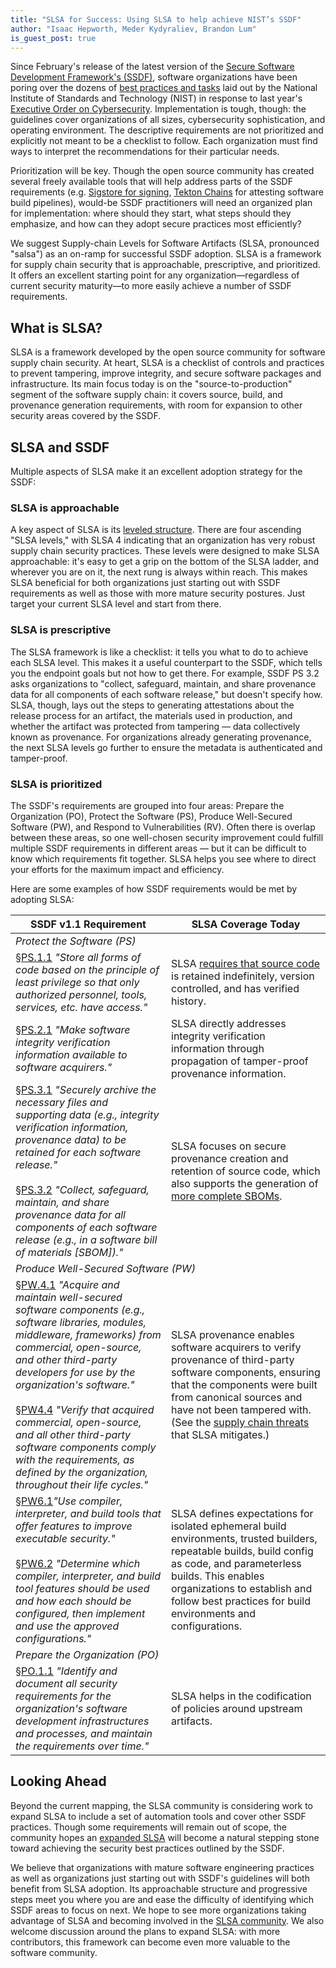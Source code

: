 ```yaml
---
title: "SLSA for Success: Using SLSA to help achieve NIST’s SSDF"
author: "Isaac Hepworth, Meder Kydyraliev, Brandon Lum"
is_guest_post: true
---
```


Since February's release of the latest version of the
[Secure Software Development Framework's (SSDF)](https://csrc.nist.gov/publications/detail/sp/800-218/final),
software organizations have been poring over the dozens of
[best practices and tasks](https://csrc.nist.gov/csrc/media/Publications/sp/800-218/final/documents/NIST.SP.800-218.SSDF-table.xlsx)
laid out by the National Institute of Standards and Technology (NIST) in
response to last year's
[Executive Order on Cybersecurity](https://www.whitehouse.gov/briefing-room/presidential-actions/2021/05/12/executive-order-on-improving-the-nations-cybersecurity/).
Implementation is tough, though: the guidelines
cover organizations of all sizes, cybersecurity sophistication, and operating
environment. The descriptive requirements are not prioritized and explicitly not
meant to be a checklist to follow. Each organization must find ways to interpret
the recommendations for their particular needs.

Prioritization will be key. Though the open source community has created
several freely available tools that will help address parts of the SSDF
requirements (e.g.
[Sigstore for signing](https://blog.chainguard.dev/how-sigstore-can-help-you-and-your-team-follow-the-nist-ssdf-recommendations/),
[Tekton Chains](https://github.com/tektoncd/chains) for attesting software build
pipelines), would-be SSDF practitioners will need an organized plan for
implementation: where should they start, what steps should they emphasize, and
how can they adopt secure practices most efficiently?

We suggest Supply-chain Levels for Software Artifacts (SLSA, pronounced
"salsa") as an on-ramp for successful SSDF adoption. SLSA is a framework for
supply chain security that is approachable, prescriptive, and prioritized. It
offers an excellent starting point for any organization—regardless of current
security maturity—to more easily achieve a number of SSDF requirements.

## What is SLSA?

SLSA is a framework developed by the open source community for software supply
chain security. At heart, SLSA is a checklist of controls and practices to
prevent tampering, improve integrity, and secure software packages and
infrastructure. Its main focus today is on the "source-to-production" segment of
the software supply chain: it covers source, build, and provenance generation
requirements, with room for expansion to other security areas covered by the
SSDF.

## SLSA and SSDF

Multiple aspects of SLSA make it an excellent adoption strategy for the SSDF:

### SLSA is approachable

A key aspect of SLSA is its [leveled
structure](/spec/v0.1/levels). There are four ascending "SLSA
levels," with SLSA 4 indicating that an organization has very robust supply
chain security practices. These levels were designed to make SLSA approachable:
it's easy to get a grip on the bottom of the SLSA ladder, and wherever you are
on it, the next rung is always within reach. This makes SLSA beneficial for both
organizations just starting out with SSDF requirements as well as those with
more mature security postures. Just target your current SLSA level and start
from there.

### SLSA is prescriptive

The SLSA framework is like a checklist: it tells you what to do to achieve each
SLSA level.  This makes it a useful counterpart to the SSDF, which tells you
the endpoint goals but not how to get there. For example, SSDF PS 3.2 asks
organizations to "collect, safeguard, maintain, and share provenance data for
all components of each software release," but doesn't specify how. SLSA,
though, lays out the steps to generating attestations about the release process
for an artifact, the materials used in production, and whether the artifact was
protected from tampering — data collectively known as provenance. For
organizations already generating provenance, the next SLSA levels go
further to ensure the metadata is authenticated and tamper-proof.

### SLSA is prioritized

The SSDF's requirements are grouped into four areas: Prepare the Organization
(PO), Protect the Software (PS), Produce Well-Secured Software (PW), and Respond
to Vulnerabilities (RV). Often there is overlap between these areas, so one
well-chosen security improvement could fulfill multiple SSDF requirements in different
areas — but it can be difficult to know which requirements fit together. SLSA
helps you see where to direct your efforts for the maximum impact and
efficiency.

Here are some examples of how SSDF requirements would be met by adopting
SLSA:

<!-- markdownlint-disable MD033 -->
<table>
  <thead>
    <tr>
      <th>SSDF v1.1 Requirement</th>
      <th>SLSA Coverage Today</th>
    </tr>
  </thead>
  <tbody>
    <tr>
      <td colspan="2"><em>Protect the Software (PS)</em></td>
    </tr>
    <tr>
      <td><a
href="https://docs.google.com/spreadsheets/d/1EAm2GMHoRhixfEKJReJHGkd8qER_zP5CVyHJWvpLM6o/edit#gid=0&range=D15">§PS.1.1</a>
<em>"Store all forms of code based on the principle of least
privilege so that only authorized personnel, tools, services, etc.
have access."</em></td>
      <td>SLSA <a
href="/spec/v0.1/requirements#source-requirements">requires
that source code</a> is retained indefinitely, version controlled,
and has verified history. </td>
    </tr>
    <tr>
      <td><a
href="https://docs.google.com/spreadsheets/d/1EAm2GMHoRhixfEKJReJHGkd8qER_zP5CVyHJWvpLM6o/edit#gid=0&range=D16">§PS.2.1</a>
<em>"Make software integrity verification information available to
software acquirers."</em></td>
      <td>SLSA directly addresses integrity verification information through
propagation of tamper-proof provenance information.</td>
    </tr>
    <tr>
      <td><a
href="https://docs.google.com/spreadsheets/d/1EAm2GMHoRhixfEKJReJHGkd8qER_zP5CVyHJWvpLM6o/edit#gid=0&range=D17">§PS.3.1</a>
<em>"Securely archive the necessary files and supporting data (e.g.,
integrity verification information, provenance data) to be retained
for each software release." </em><br>
<br>
<a
href="https://docs.google.com/spreadsheets/d/1EAm2GMHoRhixfEKJReJHGkd8qER_zP5CVyHJWvpLM6o/edit#gid=0&range=D18">§PS.3.2</a>
<em>"Collect, safeguard, maintain, and share provenance data for all
components of each software release (e.g., in a software bill of
materials [SBOM])."</em></td>
      <td>SLSA focuses on secure provenance creation and retention of source
code, which also supports the generation of <a
href="/blog/2022/05/slsa-sbom">more complete
SBOMs</a>.</td>
    </tr>
    <tr>
      <td colspan="2"><em>Produce Well-Secured Software (PW)</em></td>
    </tr>
    <tr>
      <td><a
href="https://docs.google.com/spreadsheets/d/1EAm2GMHoRhixfEKJReJHGkd8qER_zP5CVyHJWvpLM6o/edit#gid=0&range=D23">§PW.4.1</a>
<em>"Acquire and maintain well-secured software components (e.g.,
software libraries, modules, middleware, frameworks) from commercial,
open-source, and other third-party developers for use by the
organization's software."</em><br>
<br>
<a
href="https://docs.google.com/spreadsheets/d/1EAm2GMHoRhixfEKJReJHGkd8qER_zP5CVyHJWvpLM6o/edit#gid=0&range=D25">§PW4.4</a>
<em>"Verify that acquired commercial, open-source, and all other
third-party software components comply with the requirements, as
defined by the organization, throughout their life cycles."</em></td>
      <td>SLSA provenance enables software acquirers to verify provenance of
third-party software components, ensuring that the components were
built from canonical sources and have not been tampered with. (See
the <a href="/spec/v0.1/threats">supply chain threats
</a>that SLSA mitigates.) </td>
    </tr>
    <tr>
      <td><a
href="https://docs.google.com/spreadsheets/d/1EAm2GMHoRhixfEKJReJHGkd8qER_zP5CVyHJWvpLM6o/edit#gid=0&range=D27">§PW6.1<em></a>"Use
compiler, interpreter, and build tools that offer features to improve
executable security."</em><br>
<br>
<a
href="https://docs.google.com/spreadsheets/d/1EAm2GMHoRhixfEKJReJHGkd8qER_zP5CVyHJWvpLM6o/edit#gid=0&range=D28">§PW6.2</a>
<em>"Determine which compiler, interpreter, and build tool features
should be used and how each should be configured, then implement and
use the approved configurations."</em></td>
      <td>SLSA defines expectations for isolated ephemeral build environments,
trusted builders, repeatable builds, build config as code, and
parameterless builds. This enables organizations to establish and
follow best practices for build environments and configurations.
</td>
    </tr>
    <tr>
      <td colspan="2"><em>Prepare the Organization (PO)</em></td>
    </tr>
    <tr>
      <td><a
href="https://docs.google.com/spreadsheets/d/1EAm2GMHoRhixfEKJReJHGkd8qER_zP5CVyHJWvpLM6o/edit#gid=0&range=D2">§PO.1.1</a>
<em>"Identify and document all security requirements for the
organization's software development infrastructures and processes,
and maintain the requirements over time."</em></td>
      <td>SLSA helps in the codification of policies around upstream
artifacts.</td>
    </tr>
  </tbody>
</table>
<!-- markdownlint-enable MD033 -->

## Looking Ahead

Beyond the current mapping, the SLSA community is considering work to expand
SLSA to include a set of automation tools and cover other SSDF practices. Though
some requirements will remain out of scope, the community hopes an [expanded
SLSA](https://github.com/slsa-framework/slsa/issues/276) will become a natural
stepping stone toward achieving the security best practices outlined by the
SSDF.

We believe that organizations with mature software engineering practices as well
as organizations just starting out with SSDF's guidelines will both benefit from
SLSA adoption. Its approachable structure and progressive steps meet you where
you are and ease the difficulty of identifying which SSDF areas to focus on
next. We hope to see more organizations taking advantage of SLSA and becoming
involved in the [SLSA community](/community). We also welcome
discussion around the plans to expand SLSA: with more contributors, this
framework can become even more valuable to the software community.
